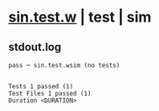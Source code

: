 # [sin.test.w](../../../../../../examples/tests/sdk_tests/math/sin.test.w) | test | sim

## stdout.log
```log
pass ─ sin.test.wsim (no tests)
 
 
Tests 1 passed (1)
Test Files 1 passed (1)
Duration <DURATION>
```

